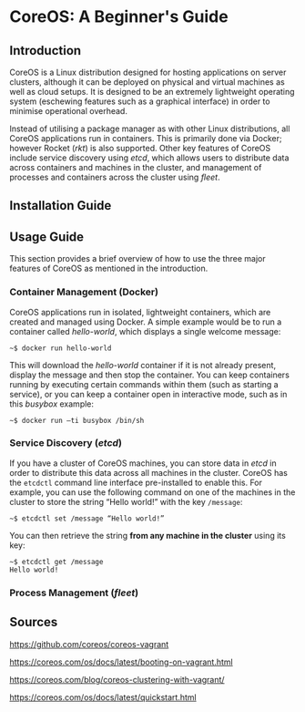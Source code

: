 # CoreOS: A Beginner's Guide

## Introduction

CoreOS is a Linux distribution designed for hosting applications on server clusters, although it can be deployed on physical and virtual machines as well as cloud setups. It is designed to be an extremely lightweight operating system (eschewing features such as a graphical interface) in order to minimise operational overhead.

Instead of utilising a package manager as with other Linux distributions, all CoreOS applications run in containers. This is primarily done via Docker; however Rocket (*rkt*) is also supported. Other key features of CoreOS include service discovery using *etcd*, which allows users to distribute data across containers and machines in the cluster, and management of processes and containers across the cluster using *fleet*.

## Installation Guide

## Usage Guide

This section provides a brief overview of how to use the three major features of CoreOS as mentioned in the introduction.

### Container Management (Docker)

CoreOS applications run in isolated, lightweight containers, which are created and managed using Docker. A simple example would be to run a container called *hello-world*, which displays a single welcome message:

    ~$ docker run hello-world
  
This will download the *hello-world* container if it is not already present, display the message and then stop the container. You can keep containers running by executing certain commands within them (such as starting a service), or you can keep a container open in interactive mode, such as in this *busybox* example:

    ~$ docker run –ti busybox /bin/sh

### Service Discovery (*etcd*)

If you have a cluster of CoreOS machines, you can store data in *etcd* in order to distribute this data across all machines in the cluster. CoreOS has the `etcdctl` command line interface pre-installed to enable this. For example, you can use the following command on one of the machines in the cluster to store the string “Hello world!” with the key `/message`:

    ~$ etcdctl set /message “Hello world!”

You can then retrieve the string **from any machine in the cluster** using its key:

    ~$ etcdctl get /message
    Hello world!

### Process Management (*fleet*)

## Sources

https://github.com/coreos/coreos-vagrant

https://coreos.com/os/docs/latest/booting-on-vagrant.html

https://coreos.com/blog/coreos-clustering-with-vagrant/

https://coreos.com/os/docs/latest/quickstart.html
